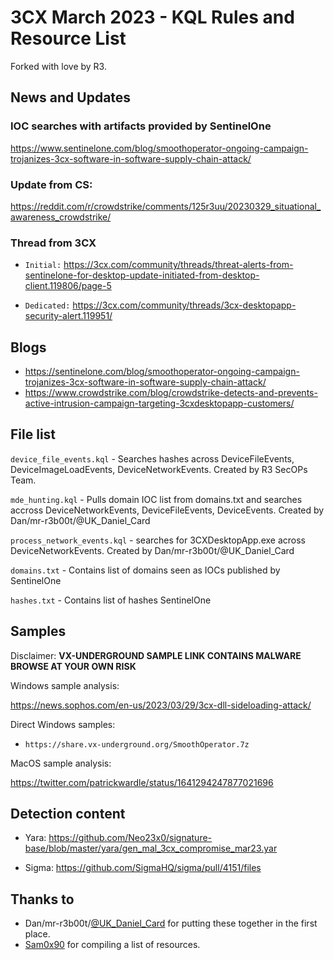 # 3CX March 2023 - KQL Rules and Resource List

Forked with love by R3.

## News and Updates

### IOC searches with artifacts provided by SentinelOne
https://www.sentinelone.com/blog/smoothoperator-ongoing-campaign-trojanizes-3cx-software-in-software-supply-chain-attack/

### Update from CS:
https://reddit.com/r/crowdstrike/comments/125r3uu/20230329_situational_awareness_crowdstrike/

### Thread from 3CX

- `Initial:` https://3cx.com/community/threads/threat-alerts-from-sentinelone-for-desktop-update-initiated-from-desktop-client.119806/page-5

- `Dedicated:` https://3cx.com/community/threads/3cx-desktopapp-security-alert.119951/

## Blogs
- https://sentinelone.com/blog/smoothoperator-ongoing-campaign-trojanizes-3cx-software-in-software-supply-chain-attack/
- https://www.crowdstrike.com/blog/crowdstrike-detects-and-prevents-active-intrusion-campaign-targeting-3cxdesktopapp-customers/

## File list

`device_file_events.kql` - Searches hashes across DeviceFileEvents, DeviceImageLoadEvents, DeviceNetworkEvents. Created by R3 SecOPs Team.

`mde_hunting.kql` - Pulls domain IOC list from domains.txt and searches accross DeviceNetworkEvents, DeviceFileEvents, DeviceEvents. Created by Dan/mr-r3b00t/@UK_Daniel_Card

`process_network_events.kql` - searches for 3CXDesktopApp.exe across DeviceNetworkEvents. Created by Dan/mr-r3b00t/@UK_Daniel_Card

`domains.txt` - Contains list of domains seen as IOCs published by SentinelOne

`hashes.txt` - Contains list of hashes SentinelOne

## Samples

Disclaimer: **VX-UNDERGROUND SAMPLE LINK CONTAINS MALWARE BROWSE AT YOUR OWN RISK**

Windows sample analysis:

https://news.sophos.com/en-us/2023/03/29/3cx-dll-sideloading-attack/

Direct Windows samples:
- ```https://share.vx-underground.org/SmoothOperator.7z```


MacOS sample analysis:

https://twitter.com/patrickwardle/status/1641294247877021696

## Detection content

- Yara: https://github.com/Neo23x0/signature-base/blob/master/yara/gen_mal_3cx_compromise_mar23.yar

- Sigma: https://github.com/SigmaHQ/sigma/pull/4151/files

## Thanks to

- Dan/mr-r3b00t/[@UK_Daniel_Card](https://twitter.com/UK_Daniel_Card) for putting these together in the first place.
- [Sam0x90](https://twitter.com/Sam0x90) for compiling a list of resources.
